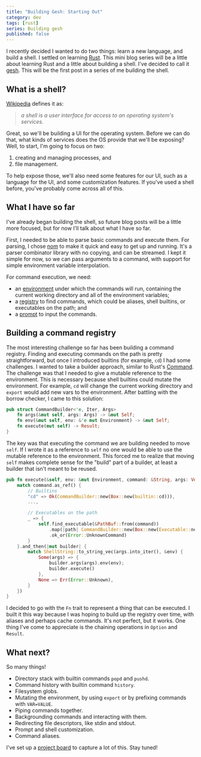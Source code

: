 ```yaml
---
title: "Building Gesh: Starting Out"
category: dev
tags: [rust]
series: Building gesh
published: false
---
```

I recently decided I wanted to do two things: learn a new language, and build a shell. I settled on
learning [Rust]. This mini blog series will be a little about learning Rust and a little about
building a shell. I've decided to call it [gesh]. This will be the first post in a series of me
building the shell.

## What is a shell?

[Wikipedia][shell] defines it as:

> _a shell is a user interface for access to an operating system's services._

Great, so we'll be building a UI for the operating system. Before we can do that, what kinds of
services does the OS provide that we'll be exposing? Well, to start, I'm going to focus on two:

1. creating and managing processes, and
2. file management.

To help expose those, we'll also need some features for our UI, such as a language for the UI, and
some customization features. If you've used a shell before, you've probably come across all of this.

## What I have so far

I've already began building the shell, so future blog posts will be a little more focused, but for
now I'll talk about what I have so far.

First, I needed to be able to parse basic commands and execute them. For parsing, I chose
[nom] to make it quick and easy to get up and running. It's a parser combinator library with
no copying, and can be streamed. I kept it simple for now, so we can pass arguments to a command,
with support for simple environment variable interpolation.

For command execution, we need:

- an [environment] under which the commands will run, containing the current working directory
  and all of the environment variables;
- a [registry] to find commands, which could be aliases, shell builtins, or executables on the path; and
- a [prompt] to input the commands.

## Building a command registry

The most interesting challenge so far has been building a command registry. Finding and executing
commands on the path is pretty straightforward, but once I introduced builtins (for example, `cd`)
I had some challenges. I wanted to take a builder approach, similar to Rust's [Command]. The
challenge was that I needed to give a mutable reference to the environment. This is necessary
because shell builtins could mutate the environment. For example, `cd` will change the current
working directory and `export` would add new vars to the environment. After battling with the
borrow checker, I came to this solution:

```rust
pub struct CommandBuilder<'e, Iter, Args>
    fn args(&mut self, args: Args) -> &mut Self;
    fn env(&mut self, env: &'e mut Environment) -> &mut Self;
    fn execute(mut self) -> Result;
}
```

The key was that executing the command we are building needed to move `self`. If I wrote it as a
reference to `self` no one would be able to use the mutable reference to the environment. This
forced me to realize that moving `self` makes complete sense for the "build" part of a builder, at
least a builder that isn't meant to be reused.

```rust
pub fn execute(&self, env: &mut Environment, command: &String, args: Vec<ShellString>) -> Result<ExitStatus, Error> {
    match command.as_ref() {
        // Builtins
        "cd" => Ok(CommandBuilder::new(Box::new(builtin::cd))),
        ...,

        // Executables on the path
        _ => {
            self.find_executable(&PathBuf::from(command))
                .map(|path| CommandBuilder::new(Box::new(Executable::new(path))))
                .ok_or(Error::UnknownCommand)
        }
    }.and_then(|mut builder| {
        match ShellString::to_string_vec(args.into_iter(), &env) {
            Some(args) => {
                builder.args(args).env(env);
                builder.execute()
            },
            None => Err(Error::Unknown),
        }
    })
}
```

I decided to go with the `Fn` trait to represent a thing that can be executed. I built it this way
because I was hoping to build up the registry over time, with aliases and perhaps cache commands.
It's not perfect, but it works. One thing I've come to appreciate is the chaining operations in
`Option` and `Result`.

## What next?

So many things!

- Directory stack with builtin commands `popd` and `pushd`.
- Command history with builtin command `history`.
- Filesystem globs.
- Mutating the environment, by using `export` or by prefixing commands with `VAR=VALUE`.
- Piping commands together.
- Backgrounding commands and interacting with them.
- Redirecting file descriptors, like stdin and stdout.
- Prompt and shell customization.
- Command aliases.

I've set up a [project board](https://github.com/thegedge/gesh/projects/1?add_cards_query=is%3Aopen)
to capture a lot of this. Stay tuned!


[Rust]: https://www.rust-lang.org/en-US/
[gesh]: https://github.com/thegedge/gesh/tree/master/src
[shell]: https://en.wikipedia.org/wiki/Shell_(computing)
[nom]: https://github.com/Geal/nom
[environment]: https://github.com/thegedge/gesh/blob/master/src/environment/mod.rs
[registry]: https://github.com/thegedge/gesh/blob/master/src/command/registry.rs
[prompt]: https://github.com/thegedge/gesh/blob/master/src/prompt/mod.rs
[Command]: https://doc.rust-lang.org/std/process/struct.Command.html
